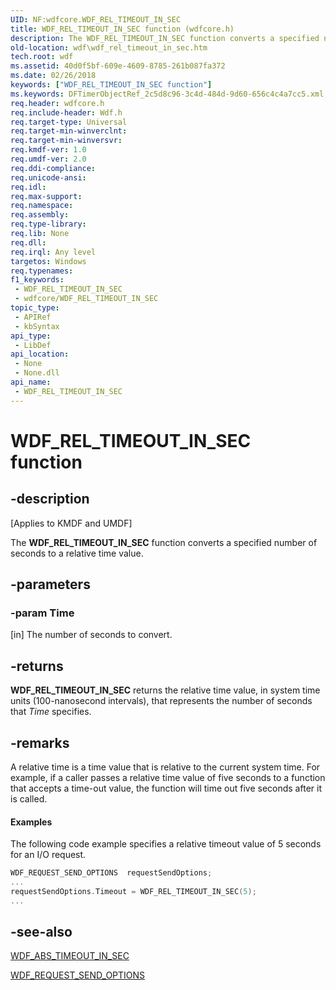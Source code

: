 ```yaml
---
UID: NF:wdfcore.WDF_REL_TIMEOUT_IN_SEC
title: WDF_REL_TIMEOUT_IN_SEC function (wdfcore.h)
description: The WDF_REL_TIMEOUT_IN_SEC function converts a specified number of seconds to a relative time value.
old-location: wdf\wdf_rel_timeout_in_sec.htm
tech.root: wdf
ms.assetid: 40d0f5bf-609e-4609-8785-261b087fa372
ms.date: 02/26/2018
keywords: ["WDF_REL_TIMEOUT_IN_SEC function"]
ms.keywords: DFTimerObjectRef_2c5d8c96-3c4d-484d-9d60-656c4c4a7cc5.xml, WDF_REL_TIMEOUT_IN_SEC, WDF_REL_TIMEOUT_IN_SEC function, kmdf.wdf_rel_timeout_in_sec, wdf.wdf_rel_timeout_in_sec, wdfcore/WDF_REL_TIMEOUT_IN_SEC
req.header: wdfcore.h
req.include-header: Wdf.h
req.target-type: Universal
req.target-min-winverclnt: 
req.target-min-winversvr: 
req.kmdf-ver: 1.0
req.umdf-ver: 2.0
req.ddi-compliance: 
req.unicode-ansi: 
req.idl: 
req.max-support: 
req.namespace: 
req.assembly: 
req.type-library: 
req.lib: None
req.dll: 
req.irql: Any level
targetos: Windows
req.typenames: 
f1_keywords:
 - WDF_REL_TIMEOUT_IN_SEC
 - wdfcore/WDF_REL_TIMEOUT_IN_SEC
topic_type:
 - APIRef
 - kbSyntax
api_type:
 - LibDef
api_location:
 - None
 - None.dll
api_name:
 - WDF_REL_TIMEOUT_IN_SEC
---
```


# WDF_REL_TIMEOUT_IN_SEC function


## -description

<p class="CCE_Message">[Applies to KMDF and UMDF]</p>

The <b>WDF_REL_TIMEOUT_IN_SEC</b> function converts a specified number of seconds to a relative time value.

## -parameters

### -param Time 

[in]
The number of seconds to convert.

## -returns

<b>WDF_REL_TIMEOUT_IN_SEC</b> returns the relative time value, in system time units (100-nanosecond intervals), that represents the number of seconds that <i>Time</i> specifies.

## -remarks

A relative time is a time value that is relative to the current system time. For example, if a caller passes a relative time value of five seconds to a function that accepts a time-out value, the function will time out five seconds after it is called.


#### Examples

The following code example specifies a relative timeout value of 5 seconds for an I/O request.

```cpp
WDF_REQUEST_SEND_OPTIONS  requestSendOptions;
...
requestSendOptions.Timeout = WDF_REL_TIMEOUT_IN_SEC(5);
...
```

## -see-also

<a href="/windows-hardware/drivers/ddi/wdfcore/nf-wdfcore-wdf_abs_timeout_in_sec">WDF_ABS_TIMEOUT_IN_SEC</a>



<a href="/windows-hardware/drivers/ddi/wdfrequest/ns-wdfrequest-_wdf_request_send_options">WDF_REQUEST_SEND_OPTIONS</a>